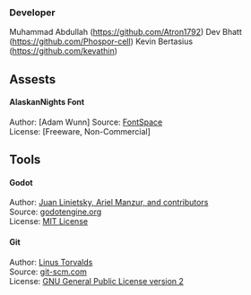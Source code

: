 ### Developer
Muhammad Abdullah (https://github.com/Atron1792)
Dev Bhatt (https://github.com/Phospor-cell)
Kevin Bertasius (https://github.com/kevathin)

## Assests
#### AlaskanNights Font
Author: [Adam Wunn]
Source: [FontSpace](https://www.fontspace.com/alaskannights-font-f1685)  
License: [Freeware, Non-Commercial]

## Tools
#### Godot
Author: [Juan Linietsky, Ariel Manzur, and contributors](https://godotengine.org/contact)  
Source: [godotengine.org](https://godotengine.org/)  
License: [MIT License](https://github.com/godotengine/godot/blob/master/LICENSE.txt) 

#### Git
Author: [Linus Torvalds](https://github.com/torvalds)  
Source: [git-scm.com](https://git-scm.com/downloads)  
License: [GNU General Public License version 2](https://opensource.org/licenses/GPL-2.0)

